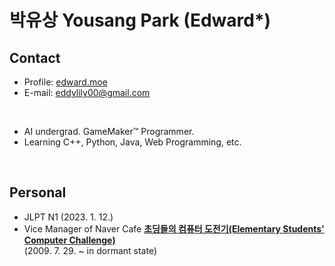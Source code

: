 # 박유상 Yousang Park (Edward*)

## Contact
- Profile: [edward.moe](https://edward.moe/)
- E-mail: eddylily00@gmail.com
<br>

- AI undergrad. GameMaker™ Programmer.
- Learning C++, Python, Java, Web Programming, etc.
<br>

## Personal
- JLPT N1 (2023. 1. 12.)
- Vice Manager of Naver Cafe **[초딩들의 컴퓨터 도전기(Elementary Students' Computer Challenge)](https://cafe.naver.com/sangbinkids)**<br>
  (2009. 7. 29. ~ in dormant state)

